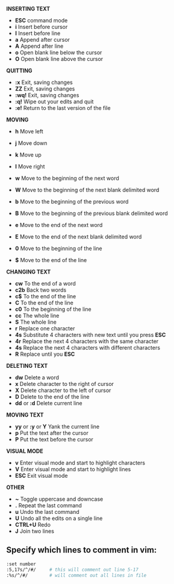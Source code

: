 **INSERTING TEXT**

- **ESC** command mode
- **i** Insert before cursor
- **I** Insert before line
- **a** Append after cursor
- **A** Append after line
- **o** Open blank line below the cursor
- **O** Open blank line above the cursor

**QUITTING**

- **:x** Exit, saving changes
- **ZZ** Exit, saving changes
- **:wq!** Exit, saving changes
- **:q!** Wipe out your edits and quit
- **:e!** Return to the last version of the file

**MOVING**

- **h** Move left
- **j** Move down
- **k** Move up
- **l** Move right

- **w** Move to the beginning of the next word
- **W** Move to the beginning of the next blank delimited word
- **b** Move to the beginning of the previous word
- **B** Move to the beginning of the previous blank delimited word
- **e** Move to the end of the next word
- **E** Move to the end of the next blank delimited word

- **0** Move to the beginning of the line
- **$** Move to the end of the line

**CHANGING TEXT**

- **cw** To the end of a word
- **c2b** Back two words
- **c$** To the end of the line
- **C** To the end of the line
- **c0** To the beginning of the line
- **cc** The whole line
- **S** The whole line
- **r** Replace one character
- **4s** Substitute 4 characters with new text until you press **ESC**
- **4r** Replace the next 4 characters with the same character
- **4s** Replace the next 4 characters with different characters
- **R** Replace until you **ESC**

**DELETING TEXT**

- **dw** Delete a word
- **x** Delete character to the right of cursor
- **X** Delete character to the left of cursor
- **D** Delete to the end of the line
- **dd** or **:d** Delete current line

**MOVING TEXT**

- **yy** or **:y** or **Y** Yank the current line
- **p** Put the text after the cursor
- **P** Put the text before the cursor

**VISUAL MODE**

- **v** Enter visual mode and start to highlight characters
- **V** Enter visual mode and start to highlight lines
- **ESC** Exit visual mode

**OTHER**

- **~** Toggle uppercase and downcase
- **.** Repeat the last command
- **u** Undo the last command
- **U** Undo all the edits on a single line
- **CTRL+U** Redo
- **J** Join two lines

## Specify which lines to comment in vim:
```bash
:set number
:5,17s/^/#/     # this will comment out line 5-17
:%s/^/#/        # will comment out all lines in file
